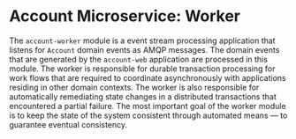 # Account Microservice: Worker

The `account-worker` module is a event stream processing application that listens for `Account` domain events as AMQP messages. The domain events that are generated by the `account-web` application are processed in this module. The worker is responsible for durable transaction processing for work flows that are required to coordinate asynchronously with applications residing in other domain contexts. The worker is also responsible for automatically remediating state changes in a distributed transactions that encountered a partial failure. The most important goal of the worker module is to keep the state of the system consistent through automated means — to guarantee eventual consistency.